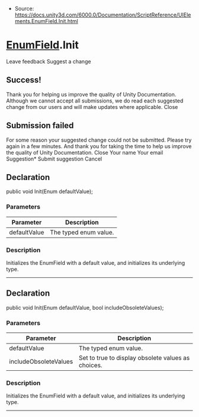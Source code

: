 * Source: https://docs.unity3d.com/6000.0/Documentation/ScriptReference/UIElements.EnumField.Init.html

#  [EnumField](https://docs.unity3d.com/6000.0/Documentation/ScriptReference/UIElements.EnumField.html).Init
Leave feedback
Suggest a change
## Success!
Thank you for helping us improve the quality of Unity Documentation. Although we cannot accept all submissions, we do read each suggested change from our users and will make updates where applicable.
Close
## Submission failed
For some reason your suggested change could not be submitted. Please <a>try again</a> in a few minutes. And thank you for taking the time to help us improve the quality of Unity Documentation.
Close
Your name Your email Suggestion* Submit suggestion
Cancel
## Declaration
public void Init(Enum defaultValue); 
### Parameters
Parameter | Description  
---|---  
defaultValue | The typed enum value.  
### Description
Initializes the EnumField with a default value, and initializes its underlying type. 
* * *
## Declaration
public void Init(Enum defaultValue, bool includeObsoleteValues); 
### Parameters
Parameter | Description  
---|---  
defaultValue | The typed enum value.  
includeObsoleteValues | Set to true to display obsolete values as choices.  
### Description
Initializes the EnumField with a default value, and initializes its underlying type. 
* * *
